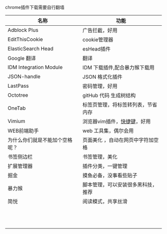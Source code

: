 chrome插件下载需要自行翻墙

| 名称                           | 功能                                                         |
| ------------------------------ | ------------------------------------------------------------ |
| Adblock Plus                   | 广告拦截，好用                                               |
| EditThisCookie                 | cookie管理器                                                 |
| ElasticSearch Head             | esHead插件                                                   |
| Google 翻译                    | 翻译                                                         |
| IDM Integration Module         | IDM 下载插件,配合暴力猴下载用                                |
| JSON-handle                    | JSON 格式化插件                                              |
| LastPass                       | 密码管理，好用                                               |
| Octotree                       | gitHub 代码 生成树结构                                       |
| OneTab                         | 标签页管理，将标签转列表，节省内存                           |
| Vimium                         | 浏览器vim插件，[快捷键](https://github.com/a827871781/Java-notes/blob/master/chrome/vimium%E5%BF%AB%E6%8D%B7%E9%94%AE.md)，好用 |
| WEB前端助手                    | web 工具集，偶尔会用                                         |
| 为什么你们就是不能加个空格呢？ | 页面美化 ，自动在网页中字符加空格                            |
| 书签侧边栏                     | 书签管理，美化                                               |
| 扩展管理器                     | 插件分类，一键管理                                           |
| 掘金                           | 摸鱼必备，没事看些贴子                                       |
| 暴力猴                         | 脚本管理，可以安装很多黑科技，推荐                           |
| 简悦                           | 阅读模式，共享丝滑                                           |
|                                |                                                              |
|                                |                                                              |
|                                |                                                              |
|                                |                                                              |
|                                |                                                              |
|                                |                                                              |
|                                |                                                              |
|                                |                                                              |
|                                |                                                              |
|                                |                                                              |
|                                |                                                              |
|                                |                                                              |


